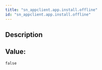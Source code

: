 ```yaml
---
title: "sn_appclient.app.install.offline"
id: "sn_appclient.app.install.offline"
---
```

## Description



## Value: 
```
false
```